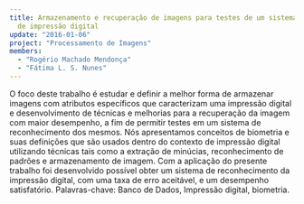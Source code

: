 ```yaml
---
title: Armazenamento e recuperação de imagens para testes de um sistema de reconhecimento
  de impressão digital
update: "2016-01-06"
project: "Processamento de Imagens"
members:
  - "Rogério Machado Mendonça"
  - "Fátima L. S. Nunes"
---
```


O foco deste trabalho é estudar e definir a melhor forma de armazenar imagens com atributos específicos que caracterizam uma impressão digital e desenvolvimento de técnicas e melhorias para a recuperação da imagem com maior desempenho, a fim de permitir testes em um sistema de reconhecimento dos mesmos. Nós apresentamos conceitos de biometria e suas definições que são usados ​​dentro do contexto de impressão digital utilizando técnicas tais como a extração de minúcias, reconhecimento de padrões e armazenamento de imagem. Com a aplicação do presente trabalho foi desenvolvido possível obter um sistema de reconhecimento da impressão digital, com uma taxa de erro aceitável, e um desempenho satisfatório.
Palavras-chave: Banco de Dados, Impressão digital, biometria.

 

